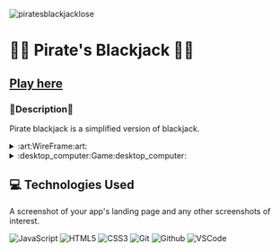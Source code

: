 ![piratesblackjacklose](https://github.com/nickkucway/cardgame/assets/152036965/17ddbe64-41db-49d2-91ea-aa53423c3984)

# :pirate_flag:	 Pirate's Blackjack :pirate_flag:	

## [Play here](https://nickkucway.github.io/cardgame/index.html)

### :memo:Description:memo:

Pirate blackjack is a simplified version of blackjack. 

<details>

<summary>:art:WireFrame:art:</summary>

![gamepage](https://github.com/nickkucway/cardgame/assets/152036965/720df542-c541-46ce-8c58-c400ba7e29d6)

</details>

<details>

<summary>:desktop_computer:Game:desktop_computer:</summary>

<img width="866" alt="Screenshot 2023-12-22 at 10 44 10 AM" src="https://github.com/nickkucway/cardgame/assets/152036965/b10841ea-bc51-4d8b-9d56-6528cfccbbcd">

</details>

  ## :computer: Technologies Used
  A screenshot of your app's landing page and any other screenshots of interest.

  ![JavaScript](https://img.shields.io/badge/-JavaScript-05122A?style=flat&logo=javascript)
  ![HTML5](https://img.shields.io/badge/-HTML5-05122A?style=flat&logo=html5)
  ![CSS3](https://img.shields.io/badge/-CSS-05122A?style=flat&logo=css3)
  ![Git](https://img.shields.io/badge/-Git-05122A?style=flat&logo=git)
  ![Github](https://img.shields.io/badge/-GitHub-05122A?style=flat&logo=github)
  ![VSCode](https://img.shields.io/badge/-VS_Code-05122A?style=flat&logo=visualstudio)










